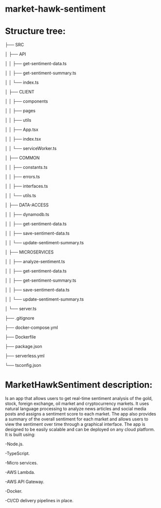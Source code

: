 # market-hawk-sentiment

# Structure tree:

├── SRC

│ ├── API

│ │ ├── get-sentiment-data.ts

│ │ ├── get-sentiment-summary.ts

│ │ └── index.ts

│ ├── CLIENT

│ │ ├── components

│ │ ├── pages

│ │ ├── utils

│ │ ├── App.tsx

│ │ ├── index.tsx

│ │ └── serviceWorker.ts

│ ├── COMMON

│ │ ├── constants.ts

│ │ ├── errors.ts

│ │ ├── interfaces.ts

│ │ └── utils.ts

│ ├── DATA-ACCESS

│ │ ├── dynamodb.ts

│ │ ├── get-sentiment-data.ts

│ │ ├── save-sentiment-data.ts

│ │ └── update-sentiment-summary.ts

│ ├── MICROSERVICES

│ │ ├── analyze-sentiment.ts

│ │ ├── get-sentiment-data.ts

│ │ ├── get-sentiment-summary.ts

│ │ ├── save-sentiment-data.ts

│ │ └── update-sentiment-summary.ts

│ └── server.ts

├── .gitignore

├── docker-compose.yml

├── Dockerfile

├── package.json

├── serverless.yml

└── tsconfig.json


# MarketHawkSentiment description:

Is an app that allows users to get real-time sentiment analysis of the gold, stock, foreign exchange, oil market and cryptocurrency markets. It uses natural language processing to analyze news articles and social media posts and assigns a sentiment score to each market. The app also provides a summary of the overall sentiment for each market and allows users to view the sentiment over time through a graphical interface. The app is designed to be easily scalable and can be deployed on any cloud platform. It is built using:

-Node.js.

-TypeScript.

-Micro services.

-AWS Lambda.

-AWS API Gateway.

-Docker.

-CI/CD delivery pipelines in place.
